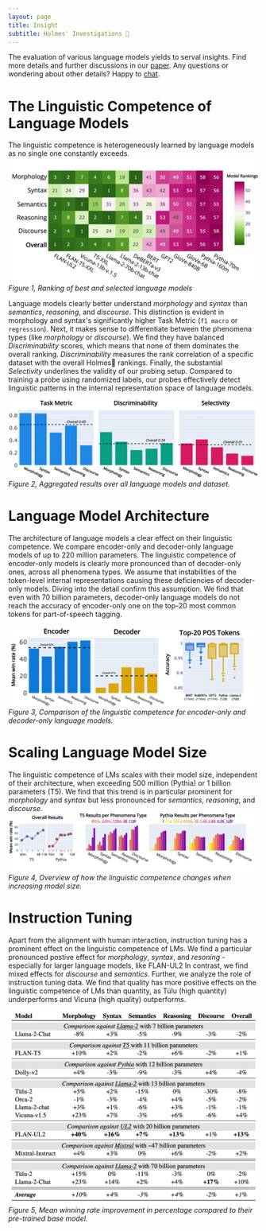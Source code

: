 ```yaml
---
layout: page
title: Insight
subtitle: Holmes' Investigations 🔎
---
```


The evaluation of various language models yields to serval insights.
Find more details and further discussions in our <a href="todo">paper</a>.
Any questions or wondering about other details? Happy to <a href= "mailto:holmesbenchmark@gmail.com">chat</a>.


# The Linguistic Competence of Language Models
The linguistic competence is heterogeneously learned by language models as no single one constantly exceeds.
![Drag Racing](assets/img/top-lms.jpg)
*Figure 1, Ranking of best and selected language models*

Language models clearly better understand *morphology* and *syntax* than *semantics*, *reasoning*, and *discourse*.
This distinction is evident in morphology and syntax's significantly higher Task Metric (`f1 macro` or `regression`).
Next, it makes sense to differentiate between the phenomena types (like *morphology* or *discourse*).
We find they have balanced *Discriminability* scores, which means that none of them dominates the overall ranking.
*Discriminability* measures the rank correlation of a specific dataset with the overall Holmes🔎 rankings.
Finally, the substantial *Selectivity* underlines the validity of our probing setup.
Compared to training a probe using randomized labels, our probes effectively detect linguistic patterns in the internal representation space of language models.

![Drag Racing](assets/img/overall.jpg)
*Figure 2, Aggregated results over all language models and dataset.*

# Language Model Architecture
The architecture of language models a clear effect on their linguistic competence. 
We compare encoder-only and decoder-only language models of up to 220 million parameters.
The linguistic competence of encoder-only models is clearly more pronounced than of decoder-only ones, across all phenomena types.
We assume that instabilities of the token-level internal representations causing these deficiencies of decoder-only models. 
Diving into the detail confirm this assumption.
We find that even with 70 billion parameters, decoder-only language models do not reach the accuracy of encoder-only one on the top-20 most common tokens for part-of-speech tagging. 

![Drag Racing](assets/img/architecture.jpg)
*Figure 3, Comparison of the linguistic competence for encoder-only and decoder-only language models.*

# Scaling Language Model Size
The linguistic competence of LMs scales with their model size, independent of their architecture, when exceeding 500 million (Pythia) or 1 billion parameters (T5).
We find that this trend is in particular prominent for *morphology* and *syntax* but less pronounced for *semantics*, *reasoning*, and *discourse*. 
![Drag Racing](assets/img/scaling.jpg)
*Figure 4, Overview of how the linguistic competence changes when increasing model size.*

# Instruction Tuning
Apart from the alignment with human interaction, instruction tuning has a prominent effect on the linguistic competence of LMs. 
We find a particular pronounced postive effect for *morphology*, *syntax*, and *resoning* - especially for larger language models, like FLAN-UL2 
In contrast, we find mixed effects for *discourse* and *semantics*.
Further, we analyze the role of instruction tuning data.
We find that quality has more positive effects on the linguistic competence of LMs than quantity, as Tülu (high quantity) underperforms and Vicuna (high quality) outperforms.

![Drag Racing](assets/img/table.png)
*Figure 5, Mean winning rate improvement in percentage compared to their pre-trained base model.*
